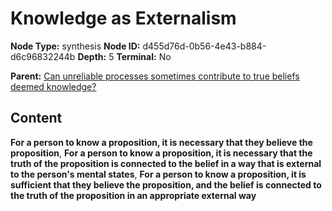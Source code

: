 # Knowledge as Externalism

**Node Type:** synthesis
**Node ID:** d455d76d-0b56-4e43-b884-d6c96832244b
**Depth:** 5
**Terminal:** No

**Parent:** [Can unreliable processes sometimes contribute to true beliefs deemed knowledge?](can-unreliable-processes-sometimes-contribute-to-true-beliefs-deemed-knowledge-antithesis-d4265b0f-1efd-4412-9d7a-8536611dc22c.md)

## Content

**For a person to know a proposition, it is necessary that they believe the proposition**, **For a person to know a proposition, it is necessary that the truth of the proposition is connected to the belief in a way that is external to the person's mental states**, **For a person to know a proposition, it is sufficient that they believe the proposition, and the belief is connected to the truth of the proposition in an appropriate external way**
